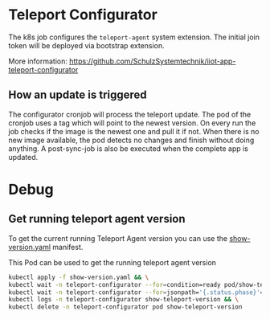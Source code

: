 # Teleport Configurator

The k8s job configures the `teleport-agent` system extension. The initial join token will be deployed via bootstrap extension.

More information: https://github.com/SchulzSystemtechnik/iiot-app-teleport-configurator

## How an update is triggered
The configurator cronjob will process the teleport update. The pod of the cronjob uses a tag which will point to the newest version. On every run the job checks if the image is the newest one and pull it if not. When there is no new image available, the pod detects no changes and finish without doing anything. A post-sync-job is also be executed when the complete app is updated.

# Debug

## Get running teleport agent version

To get the current running Teleport Agent version you can use the [show-version.yaml](show-version.yaml) manifest.

This Pod can be used to get the running teleport agent version

```bash
kubectl apply -f show-version.yaml && \
kubectl wait -n teleport-configurator --for=condition=ready pod/show-teleport-version && \
kubectl wait -n teleport-configurator --for=jsonpath='{.status.phase}'=Succeeded pod/show-teleport-version && \
kubectl logs -n teleport-configurator show-teleport-version && \
kubectl delete -n teleport-configurator pod show-teleport-version
```
